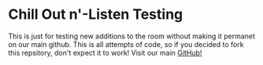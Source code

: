 # Chill Out n'-Listen Testing
This is just for testing new additions to the room without making it permanet on our main github. This is all attempts of code, so if you decided to fork this repsitory, don't expect it to work! Visit our main [GitHub!](https://github.com/FoeShoYT/Chill-Out-n-Listen)
